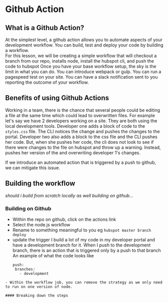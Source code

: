 # Github Action

## What is a Github Action?

At the simplest level, a github action allows you to automate aspects of your development workflow.  You can build, test and deploy your code by building a workflow.  
For this lesson, we will be creating a simple workflow that will checkout a branch from our repo, installs node,  install the hubspot cli, and push the code to hubspot
Once you have your base workflow setup, the sky is the limit in what you can do.  You can introduce webpack or gulp. You can run a pagespeed test on your site.  You can have a slack notification sent to you reporting the outcome of your workflow.

## Benefits of using Github Actions

Working in a team, there is the chance that several people could be editing a file at the same time which could lead to overwritten files.
For example let's say we have 2 developers working on a site.  They are both using the local development tools.  Developer one adds a block of code to the `styles.css` file.  The CLI notices the change and pushes the changes to the portal.  Developer two also adds a block to the css file and the CLI pushes her code.  But, when she pushes her code, the cli does not look to see if there were changes to the file on hubspot and throw up a warning.  Instead, pushes her version of the and overwriting developer 1's changes.  

If we introduce an automated action that is triggered by a push to github, we can mitigate this issue.

## Building the workflow
_should i build from scratch locally as well building on github..._

### Building on Github
- Within the repo on github, click on the actions link
- Select the node.js workflow
- Rename to something meaningful to you eg `hubspot master branch deploy`
- update the trigger
   I build a lot of my code in my developer portal and have a development branch for it. When I push to the development branch, there is an action that is triggered only by a push to that branch
   An example of what the code looks like
   ```on: 
  push:
    branches: 
      - development
```
- Within the workflow job, you can remove the strategy as we only need to run on one version of node.  

#### Breaking down the steps


